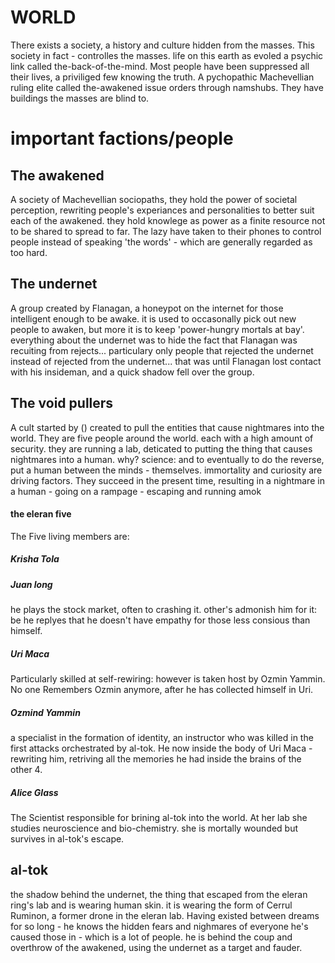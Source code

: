 # WORLD


There exists a society, a history and culture hidden from the masses.
This society in fact - controlles the masses.
life on this earth as evoled a psychic link called the-back-of-the-mind.
Most people have been suppressed all their lives, a priviliged few knowing the truth.
A pychopathic Machevellian ruling elite called the-awakened issue orders through namshubs.
They have buildings the masses are blind to. 


# important factions/people

## The awakened

A society of Machevellian sociopaths, they hold the power of societal perception, rewriting people's experiances and personalities to better suit each of the awakened.
they hold knowlege as power as a finite resource not to be shared to spread to far.
The lazy have taken to their phones to control people instead of speaking 'the words' - which are generally regarded as too hard.


## The undernet

A group created by Flanagan, a honeypot on the internet for those intelligent enough to be awake.
it is used to occasonally pick out new people to awaken, but more it is to keep 'power-hungry mortals at bay'.
everything about the undernet was to hide the fact that Flanagan was recuiting from rejects... 
particulary only people that rejected the undernet instead of rejected from the undernet...
that was until Flanagan lost contact with his insideman, and a quick shadow fell over the group.
 

## The void pullers

A cult started by () created to pull the entities that cause nightmares into the world.
They are five people around the world. each with a high amount of security.
they are running a lab, deticated to putting the thing that causes nightmares into a human.
why? science: and to eventually to do the reverse, put a human between the minds - themselves.
immortality and curiosity are driving factors.
They succeed in the present time, resulting in a nightmare in a human - going on a rampage - escaping and running amok

#### the eleran five

The Five living members are:

##### Krisha Tola


##### Juan long
he plays the stock market, often to crashing it. 
other's admonish him for it: be he replyes that he doesn't have empathy for those less consious than himself.

##### Uri Maca
Particularly skilled at self-rewiring: however is taken host by Ozmin Yammin.
No one Remembers Ozmin anymore, after he has collected himself in Uri.

##### Ozmind Yammin
a specialist in the formation of identity, an instructor who was killed in the first attacks orchestrated by al-tok.
He now inside the body of Uri Maca - rewriting him, retriving all the memories he had inside the brains of the other 4.

##### Alice Glass
The Scientist responsible for brining al-tok into the world. 
At her lab she studies neuroscience and bio-chemistry. 
she is mortally wounded but survives in al-tok's escape.



## al-tok
the shadow behind the undernet, the thing that escaped from the eleran ring's lab and is wearing human skin.
it is wearing the form of Cerrul Ruminon, a former drone in the eleran lab.
Having existed between dreams for so long - he knows the hidden fears and nighmares of everyone he's caused those in - which is a lot of people.
he is behind the coup and overthrow of the awakened, using the undernet as a target and fauder.
